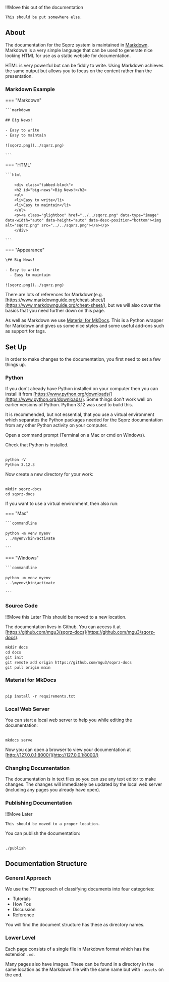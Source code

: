 !!!Move this out of the documentation

    This should be put somewhere else.

## About

The documentation for the Sqorz system is maintained in [Markdown](https://en.wikipedia.org/wiki/Markdown). 
Markdown is a very simple language
that can be used to generate nice looking HTML for use as a static website for documentation.

HTML is very powerful but can be fiddly to write. Using Markdown achieves the same output but allows
you to focus on the content rather than the presentation.

### Markdown Example

=== "Markdown"

    ```markdown
    
    ## Big News!
    
    - Easy to write
    - Easy to maintain
    
    ![sqorz.png](../sqorz.png)
    
    ```

=== "HTML"

    ```html
    
        <div class="tabbed-block">
        <h2 id="big-news">Big News!</h2>
        <ul>
        <li>Easy to write</li>
        <li>Easy to maintain</li>
        </ul>
        <p><a class="glightbox" href="../../sqorz.png" data-type="image" data-width="auto" data-height="auto" data-desc-position="bottom"><img alt="sqorz.png" src="../../sqorz.png"></a></p>
        </div>
    
    ```

=== "Appearance"

    \## Big News!
    
    - Easy to write
      - Easy to maintain
    
    ![sqorz.png](../sqorz.png)

There are lots of references for Markdown(e.g. 
[https://www.markdownguide.org/cheat-sheet/](https://www.markdownguide.org/cheat-sheet/), 
but we will also cover the basics that you need further down on
this page.

As well as Markdown we use [Material for MkDocs](https://squidfunk.github.io/mkdocs-material/). This 
is a Python wrapper for Markdown and gives us
some nice styles and some useful add-ons such as support for tags.

## Set Up

In order to make changes to the documentation, you first need to set a few things up.

### Python

If you don't already have Python installed on your computer then you can install it 
from [https://www.python.org/downloads/](https://www.python.org/downloads/). Some things don't work well on earlier
versions of Python. Python 3.12 was used to build this.

It is recommended, but not essential, that you use a virtual environment which separates the Python packages
needed for the Sqorz documentation from any other Python activity on your computer.

Open a command prompt (Terminal on a Mac or cmd on Windows).

Check that Python is installed.

```commandline

python -V
Python 3.12.3

```

Now create a new directory for your work:

```commandline

mkdir sqorz-docs
cd sqorz-docs

```

If you want to use a virtual environment, then also run:

=== "Mac"

    ```commandline
    
    python -m venv myenv
    . ./myenv/bin/activate
    
    ```

=== "Windows"

    ```commandline
    
    python -m venv myenv
    . .\myenv\bin\activate
    
    ```

### Source Code

!!!Move this Later
    This should be moved to a new location.

The documentation lives in Github. You can access it 
at [https://github.com/mgu3/sqorz-docs](https://github.com/mgu3/sqorz-docs).

```commandline
mkdir docs
cd docs
git init
git remote add origin https://github.com/mgu3/sqorz-docs
git pull origin main

```

### Material for MkDocs

```commandline

pip install -r requirements.txt

```

### Local Web Server

You can start a local web server to help you while editing the documentation:

```commandline

mkdocs serve

```

Now you can open a browser to view your documentation at [http://127.0.0.1:8000/](http://127.0.0.1:8000/)

### Changing Documentation

The documentation is in text files so you can use any text editor to make changes. The changes will immediately
be updated by the local web server (including any pages you already have open).

### Publishing Documentation

!!!Move Later

    This should be moved to a proper location.

You can publish the documentation:

```commandline

./publish

```

## Documentation Structure

### General Approach

We use the ??? approach of classifying documents into four categories:

- Tutorials
- How Tos
- Discussion
- Reference

You will find the document structure has these as directory names.

### Lower Level

Each page consists of a single file in Markdown format which has the extension `.md`.

Many pages also have images. These can be found in a directory in the same location
as the Markdown file with the same name but with `-assets` on the end.